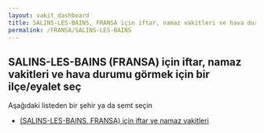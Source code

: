 ```yaml
---
layout: vakit_dashboard
title: SALINS-LES-BAINS, FRANSA için iftar, namaz vakitleri ve hava durumu - ilçe/eyalet seç
permalink: /FRANSA/SALINS-LES-BAINS
---
```


## SALINS-LES-BAINS (FRANSA) için iftar, namaz vakitleri ve hava durumu  görmek için bir ilçe/eyalet seç

Aşağıdaki listeden bir şehir ya da semt seçin

* [ (SALINS-LES-BAINS, FRANSA) için iftar ve namaz vakitleri](/FRANSA/SALINS-LES-BAINS/)

<script type="text/javascript">
  var GLOBAL_COUNTRY = 'FRANSA';
  var GLOBAL_CITY = 'SALINS-LES-BAINS';
  var GLOBAL_STATE = 'SALINS-LES-BAINS';
</script>
